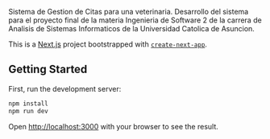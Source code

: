 Sistema de Gestion de Citas para una veterinaria.
Desarrollo del sistema para el proyecto final de la materia Ingenieria de Software 2 de la carrera de Analisis de Sistemas Informaticos de la Universidad Catolica de Asuncion.

This is a [Next.js](https://nextjs.org) project bootstrapped with [`create-next-app`](https://nextjs.org/docs/app/api-reference/cli/create-next-app).

## Getting Started

First, run the development server:

```bash
npm install
npm run dev
```

Open [http://localhost:3000](http://localhost:3000) with your browser to see the result.

